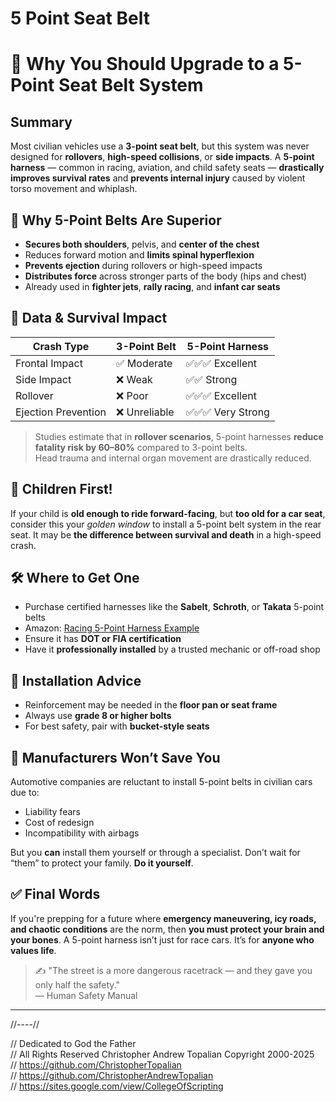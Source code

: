 # 5 Point Seat Belt

# 🚗 Why You Should Upgrade to a 5-Point Seat Belt System

## Summary

Most civilian vehicles use a **3-point seat belt**, but this system was never designed for **rollovers**, **high-speed collisions**, or **side impacts**. A **5-point harness** — common in racing, aviation, and child safety seats — **drastically improves survival rates** and **prevents internal injury** caused by violent torso movement and whiplash.

## 🧠 Why 5-Point Belts Are Superior

- **Secures both shoulders**, pelvis, and **center of the chest**  
- Reduces forward motion and **limits spinal hyperflexion**
- **Prevents ejection** during rollovers or high-speed impacts
- **Distributes force** across stronger parts of the body (hips and chest)
- Already used in **fighter jets**, **rally racing**, and **infant car seats**

## 🧪 Data & Survival Impact

| Crash Type          | 3-Point Belt | 5-Point Harness |
|---------------------|--------------|------------------|
| Frontal Impact      | ✅ Moderate   | ✅✅✅ Excellent     |
| Side Impact         | ❌ Weak       | ✅✅ Strong         |
| Rollover            | ❌ Poor       | ✅✅✅ Excellent     |
| Ejection Prevention | ❌ Unreliable | ✅✅✅ Very Strong   |

> Studies estimate that in **rollover scenarios**, 5-point harnesses **reduce fatality risk by 60–80%** compared to 3-point belts.  
> Head trauma and internal organ movement are drastically reduced.

## 🧒 Children First!

If your child is **old enough to ride forward-facing**, but **too old for a car seat**, consider this your *golden window* to install a 5-point belt system in the rear seat. It may be **the difference between survival and death** in a high-speed crash.

## 🛠️ Where to Get One

- Purchase certified harnesses like the **Sabelt**, **Schroth**, or **Takata** 5-point belts
- Amazon: [Racing 5-Point Harness Example](https://www.amazon.com/s?k=5-point+seat+belt+harness)
- Ensure it has **DOT or FIA certification**
- Have it **professionally installed** by a trusted mechanic or off-road shop

## 🧰 Installation Advice

- Reinforcement may be needed in the **floor pan or seat frame**
- Always use **grade 8 or higher bolts**
- For best safety, pair with **bucket-style seats**

## 🚨 Manufacturers Won’t Save You

Automotive companies are reluctant to install 5-point belts in civilian cars due to:

- Liability fears
- Cost of redesign
- Incompatibility with airbags

But you **can** install them yourself or through a specialist. Don’t wait for “them” to protect your family. **Do it yourself**.

## ✅ Final Words

If you're prepping for a future where **emergency maneuvering, icy roads, and chaotic conditions** are the norm, then **you must protect your brain and your bones**. A 5-point harness isn’t just for race cars. It’s for **anyone who values life**.

> ✍️ "The street is a more dangerous racetrack — and they gave you only half the safety."  
> — Human Safety Manual

---

//----//

// Dedicated to God the Father  
// All Rights Reserved Christopher Andrew Topalian Copyright 2000-2025  
// https://github.com/ChristopherTopalian  
// https://github.com/ChristopherAndrewTopalian  
// https://sites.google.com/view/CollegeOfScripting

